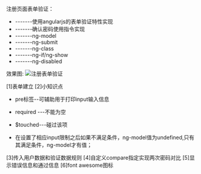 注册页面表单验证：
* -------使用angularjs的表单验证特性实现
* -------确认密码使用指令实现
* -------ng-model
* -------ng-submit
* -------ng-class
* -------ng-if/ng-show
* -------ng-disabled

效果图:
![注册表单验证](https://github.com/pingping1122/myAngularProject/images/registerForm.png)

[1]表单建立
[2]小知识点

* pre标签--可辅助用于打印input输入信息

* required ---不能为空

* $touched---碰过该项

* 在设置了相应input限制之后如果不满足条件，ng-model值为undefined,只有其满足条件，ng-model才有值；

[3]传入用户数据和验证数据规则
[4]自定义compare指定实现两次密码对比
[5]显示错误信息和通过信息
[6]font awesome图标